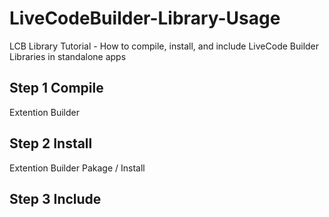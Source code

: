 # LiveCodeBuilder-Library-Usage
LCB Library Tutorial - How to compile, install, and include LiveCode Builder Libraries in standalone apps

## Step 1 Compile
Extention Builder

## Step 2 Install
Extention Builder Pakage / Install

## Step 3 Include

